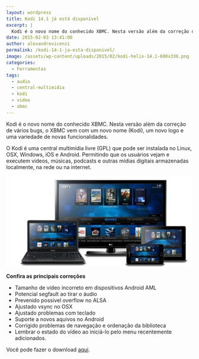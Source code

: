```yaml
---
layout: wordpress
title: Kodi 14.1 já está disponível
excerpt: |
  Kodi é o novo nome do conhecido XBMC. Nesta versão além da correção de vários bugs, o XBMC vem com um novo nome (Kodi), um novo logo e uma variedade de novas funcionalidades.
date: 2015-02-03 13:41:00
author: alexandrevicenzi
permalink: /kodi-14-1-ja-esta-disponivel/
image: /assets/wp-content/uploads/2015/02/kodi-helix-14.1-600x336.png
categories:
  - Ferramentas
tags:
  - audio
  - central-multimidia
  - kodi
  - video
  - xbmc
---
```


Kodi é o novo nome do conhecido XBMC. Nesta versão além da correção de vários bugs, o XBMC vem com um novo nome (Kodi), um novo logo e uma variedade de novas funcionalidades.

O Kodi é uma central multimídia livre (GPL) que pode ser instalada no Linux, OSX, Windows, iOS e Android. Permitindo que os usuários vejam e executem vídeos, músicas, podcasts e outras mídias digitais armazenadas localmente, na rede ou na internet.

<img src="/assets/wp-content/uploads/2015/02/kodi_about.jpg" alt="Kodi" />

<strong>Confira as principais correções</strong>
<ul>
	<li>Tamanho de vídeo incorreto em dispositivos Android AML</li>
	<li>Potencial segfault ao tirar o áudio</li>
	<li>Prevenido possível overflow no ALSA</li>
	<li>Ajustado vsync no OSX</li>
	<li>Ajustado problemas com teclado</li>
	<li>Suporte a novos aquivos no Android</li>
	<li>Corrigido problemas de navegação e ordenação da biblioteca</li>
	<li>Lembrar o estado do vídeo ao iniciá-lo pelo menu recentemente adicionados.</li>
</ul>
Você pode fazer o download <a href="http://kodi.tv/download/" target="_blank">aqui</a>.
